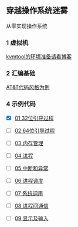 穿越操作系统迷雾
---

从零实现操作系统

### 1 虚拟机

[kvmtool的环境准备请看博客](https://bannirui.github.io/2024/02/23/archlinux%E7%BC%96%E8%AF%91kvmtool/)

### 2 汇编基础

[AT&T代码风格为例](./../../as/README.md)

### 4 示例代码

- [X] [01 32位引导过程](./01/README.md)

- [ ] [02 64位引导过程]()

- [ ] [03 内存管理]()

- [ ] [04 进程]()

- [ ] [05 中断和异常]()

- [ ] [06 进程调度]()

- [ ] [07 系统调用]()

- [ ] [08 进程间通信]()

- [ ] [09 显示及输入]()